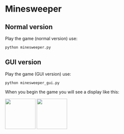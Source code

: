 # Minesweeper

## Normal version
Play the game (normal version) use:
```
python minesweeper.py
```

## GUI version
Play the game (GUI version) use:
```
python minesweeper_gui.py
```
When you begin the game you will see a display like this:

<img src="https://user-images.githubusercontent.com/52001212/119067586-69fdf100-ba1d-11eb-8a3f-c4c5913f5134.jpg" width="100px">

<img src="https://user-images.githubusercontent.com/52001212/119067306-b7c62980-ba1c-11eb-863c-4ffcb84c380e.png" width="100px">
